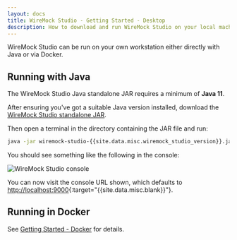 ```yaml
---
layout: docs
title: WireMock Studio - Getting Started - Desktop
description: How to download and run WireMock Studio on your local machine.
---
```


WireMock Studio can be run on your own workstation either directly with Java or via Docker.

## Running with Java

The WireMock Studio Java standalone JAR requires a minimum of **Java 11**.

After ensuring you've got a suitable Java version installed, download the
<a href="http://wiremock-studio.s3-website-us-east-1.amazonaws.com/wiremock-studio-{{site.data.misc.wiremock_studio_version}}.jar" id="wiremock-studio-download">WireMock Studio standalone JAR</a>.

Then open a terminal in the directory containing the JAR file and run:

```bash
java -jar wiremock-studio-{{site.data.misc.wiremock_studio_version}}.jar
```

You should see something like the following in the console:

<img src="{{ base_path}}/images/wiremockBYUP9.png"  alt="WireMock Studio console" />

You can now visit the console URL shown, which defaults to [http://localhost:9000](http://localhost:9000){:target="{{site.data.misc.blank}}"}.


## Running in Docker

See [Getting Started - Docker](/studio/docs/getting-started/docker/) for details.